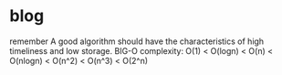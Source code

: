 # blog
remember
A good algorithm should have the characteristics of high timeliness and low storage.
BIG-O complexity: O(1) < O(logn) < O(n) < O(nlogn) < O(n^2) < O(n^3) < O(2^n)
